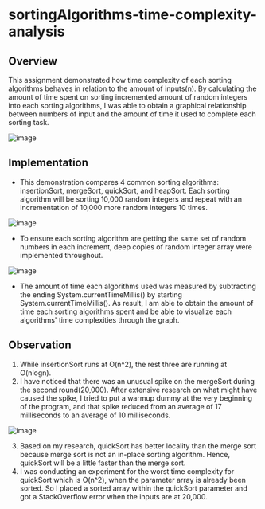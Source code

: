 # sortingAlgorithms-time-complexity-analysis

## Overview
This assignment demonstrated how time complexity of each sorting algorithms behaves in relation to the amount of inputs(n). By calculating the amount of time spent on sorting incremented amount of random integers into each sorting algorithms, I was able to obtain a graphical relationship between numbers of input and the amount of time it used to complete each sorting task. 

![image](https://user-images.githubusercontent.com/84875731/149720562-ff102ec6-ffc1-4c38-af25-021435651e15.png)

## Implementation
  * This demonstration compares 4 common sorting algorithms: insertionSort, mergeSort, quickSort, and heapSort. Each sorting algorithm will be sorting 10,000 random integers and repeat with an incrementation of 10,000 more random integers 10 times.

   ![image](https://user-images.githubusercontent.com/84875731/149721717-f25bde03-1dd0-44cc-9f5a-4030ca228a94.png)
    
  * To ensure each sorting algorithm are getting the same set of random numbers in each increment, deep copies of random integer array were implemented throughout.

  ![image](https://user-images.githubusercontent.com/84875731/149714345-f8596480-f49d-4b20-bc86-4ebd6783c230.png)

  * The amount of time each algorithms used was measured by subtracting the ending System.currentTimeMillis() by starting System.currentTimeMillis(). As result, I am able to obtain the amount of time each sorting algorithms spent and be able to visualize each algorithms' time complexities through the graph.

## Observation

1. While insertionSort runs at O(n^2), the rest three are running at O(nlogn).
2. I have noticed that there was an unusual spike on the mergeSort during the second round(20,000). After extensive research on what might have caused the spike, I tried to put a  warmup dummy at the very beginning of the program, and that spike reduced from an average of 17 milliseconds to an average of 10 milliseconds.

![image](https://user-images.githubusercontent.com/84875731/149720649-231a8843-0ca7-4363-99d7-32eec712ac86.png)

3. Based on my research, quickSort has better locality than the merge sort because merge sort is not an in-place sorting algorithm. Hence, quickSort will be a little faster than the merge sort.
4. I was conducting an experiment for the worst time complexity for quickSort which is O(n^2), when the parameter array is already been sorted. So I placed a sorted array within the quickSort parameter and got a StackOverflow error when the inputs are at 20,000. 
